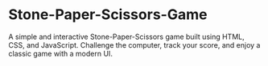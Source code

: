 # Stone-Paper-Scissors-Game
A simple and interactive Stone-Paper-Scissors game built using HTML, CSS, and JavaScript. Challenge the computer, track your score, and enjoy a classic game with a modern UI.
